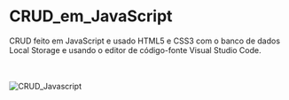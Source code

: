 # CRUD_em_JavaScript

CRUD feito em JavaScript e usado HTML5 e CSS3 com o banco de dados Local Storage e usando o editor de código-fonte Visual Studio Code.
<br><br><br>

![CRUD_Javascript](https://user-images.githubusercontent.com/61808858/128198281-a01e5d8b-fe0a-417a-9c9c-8aff304b82ac.PNG)
